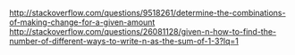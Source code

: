 http://stackoverflow.com/questions/9518261/determine-the-combinations-of-making-change-for-a-given-amount
http://stackoverflow.com/questions/26081128/given-n-how-to-find-the-number-of-different-ways-to-write-n-as-the-sum-of-1-3?lq=1